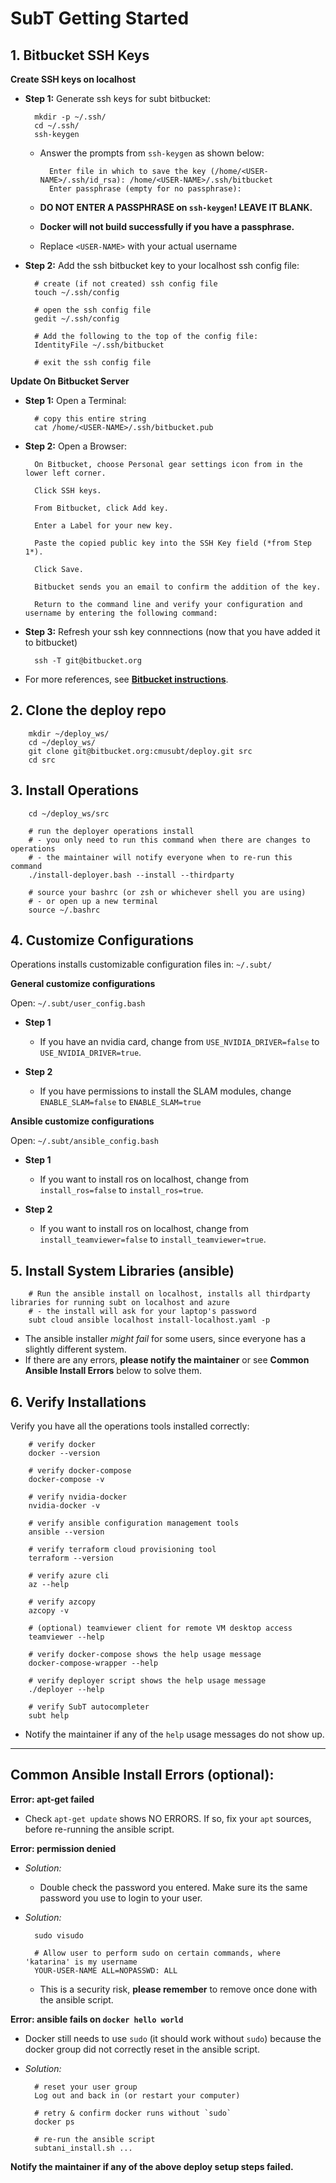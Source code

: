 # SubT Getting Started

## 1. Bitbucket SSH Keys

**Create SSH keys on localhost**

- **Step 1:** Generate ssh keys for subt bitbucket:

        mkdir -p ~/.ssh/
        cd ~/.ssh/
        ssh-keygen

    - Answer the prompts from `ssh-keygen` as shown below:

            Enter file in which to save the key (/home/<USER-NAME>/.ssh/id_rsa): /home/<USER-NAME>/.ssh/bitbucket
            Enter passphrase (empty for no passphrase):

    - **DO NOT ENTER A PASSPHRASE on `ssh-keygen`! LEAVE IT BLANK.**
    - **Docker will not build successfully if you have a passphrase.**
    - Replace `<USER-NAME>` with your actual username

- **Step 2:** Add the ssh bitbucket key to your localhost ssh config file:

        # create (if not created) ssh config file
        touch ~/.ssh/config

        # open the ssh config file
        gedit ~/.ssh/config

        # Add the following to the top of the config file:
        IdentityFile ~/.ssh/bitbucket

        # exit the ssh config file

**Update On Bitbucket Server**

- **Step 1:** Open a Terminal:

        # copy this entire string
        cat /home/<USER-NAME>/.ssh/bitbucket.pub

- **Step 2:** Open a Browser:

        On Bitbucket, choose Personal gear settings icon from in the lower left corner.

        Click SSH keys.

        From Bitbucket, click Add key.

        Enter a Label for your new key.

        Paste the copied public key into the SSH Key field (*from Step 1*).

        Click Save.

        Bitbucket sends you an email to confirm the addition of the key.

        Return to the command line and verify your configuration and username by entering the following command:

- **Step 3:** Refresh your ssh key connnections (now that you have added it to bitbucket)

        ssh -T git@bitbucket.org

- For more references, see [**Bitbucket instructions**](https://confluence.atlassian.com/bitbucket/set-up-an-ssh-key-728138079.html#SetupanSSHkey-Step4.AddthepublickeytoyourBitbucketsettings).

## 2. Clone the deploy repo

        mkdir ~/deploy_ws/
        cd ~/deploy_ws/
        git clone git@bitbucket.org:cmusubt/deploy.git src
        cd src

## 3. Install Operations

        cd ~/deploy_ws/src

        # run the deployer operations install
        # - you only need to run this command when there are changes to operations
        # - the maintainer will notify everyone when to re-run this command
        ./install-deployer.bash --install --thirdparty

        # source your bashrc (or zsh or whichever shell you are using)
        # - or open up a new terminal
        source ~/.bashrc

## 4. Customize Configurations

Operations installs customizable configuration files in: `~/.subt/`

**General customize configurations**

Open: `~/.subt/user_config.bash`

- **Step 1**
  - If you have an nvidia card, change from `USE_NVIDIA_DRIVER=false` to `USE_NVIDIA_DRIVER=true`.

- **Step 2**
  - If you have permissions to install the SLAM modules, change `ENABLE_SLAM=false` to `ENABLE_SLAM=true`

**Ansible customize configurations**

Open: `~/.subt/ansible_config.bash`

- **Step 1**
  - If you want to install ros on localhost, change from `install_ros=false` to `install_ros=true`.

- **Step 2**
  - If you want to install ros on localhost, change from `install_teamviewer=false` to `install_teamviewer=true`.

## 5. Install System Libraries (ansible)

        # Run the ansible install on localhost, installs all thirdparty libraries for running subt on localhost and azure
        # - the install will ask for your laptop's password
        subt cloud ansible localhost install-localhost.yaml -p

- The ansible installer *might fail* for some users, since everyone has a slightly different system.
- If there are any errors, **please notify the maintainer** or see **Common Ansible Install Errors** below to solve them.

## 6. Verify Installations

Verify you have all the operations tools installed correctly:

        # verify docker
        docker --version

        # verify docker-compose
        docker-compose -v

        # verify nvidia-docker
        nvidia-docker -v

        # verify ansible configuration management tools
        ansible --version

        # verify terraform cloud provisioning tool
        terraform --version

        # verify azure cli
        az --help

        # verify azcopy
        azcopy -v

        # (optional) teamviewer client for remote VM desktop access
        teamviewer --help

        # verify docker-compose shows the help usage message
        docker-compose-wrapper --help

        # verify deployer script shows the help usage message
        ./deployer --help

        # verify SubT autocompleter
        subt help

- Notify the maintainer if any of the `help` usage messages do not show up.

* * *

## Common Ansible Install Errors (optional):

**Error: apt-get failed**

- Check `apt-get update` shows NO ERRORS. If so, fix your `apt` sources, before re-running the ansible script.

**Error: permission denied**

- *Solution:*

    - Double check the password you entered. Make sure its the same password you use to login to your user.

- *Solution:*

        sudo visudo

        # Allow user to perform sudo on certain commands, where 'katarina' is my username
        YOUR-USER-NAME ALL=NOPASSWD: ALL

    - This is a security risk, **please remember** to remove once done with the ansible script.

**Error: ansible fails on `docker hello world`**

- Docker still needs to use `sudo` (it should work without `sudo`) because the docker group did not correctly reset in the ansible script.

- *Solution:*

        # reset your user group
        Log out and back in (or restart your computer)

        # retry & confirm docker runs without `sudo`
        docker ps

        # re-run the ansible script
        subtani_install.sh ...

**Notify the maintainer if any of the above deploy setup steps failed.**